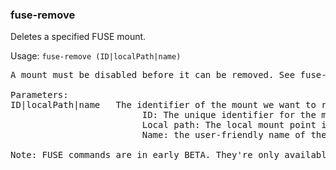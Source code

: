 ### fuse-remove
Deletes a specified FUSE mount.

Usage: `fuse-remove (ID|localPath|name)`
<pre>
A mount must be disabled before it can be removed. See fuse-disable.

Parameters:
ID|localPath|name   The identifier of the mount we want to remove. It can be one of the following:
                         ID: The unique identifier for the mount.
                         Local path: The local mount point in the filesystem.
                         Name: the user-friendly name of the mount, specified when it was added or by fuse-config.

Note: FUSE commands are in early BETA. They're only available on Linux. If you experience any issues, please contact support@mega.
</pre>
